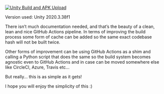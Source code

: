 [![Unity Build and APK Upload](https://github.com/yatima1460/Unity-2DPlatformerMicrogame-PipelineExample/actions/workflows/main.yml/badge.svg)](https://github.com/yatima1460/Unity-2DPlatformerMicrogame-PipelineExample/actions/workflows/main.yml)

Version used: Unity 2020.3.38f1

There isn’t much documentation needed, and that’s the beauty of a clean, lean and nice GitHub Actions pipeline.
In terms of improving the build process some form of cache can be added so the same exact codebase hash will not be built twice.

Other forms of improvement can be using GitHub Actions as a shim and calling a Python script that does the same so the build system becomes agnostic even to GitHub Actions and in case can be moved somewhere else like CircleCI, Azure, Travis etc…

But really... this is as simple as it gets!

I hope you will enjoy the simplicity of this :)
